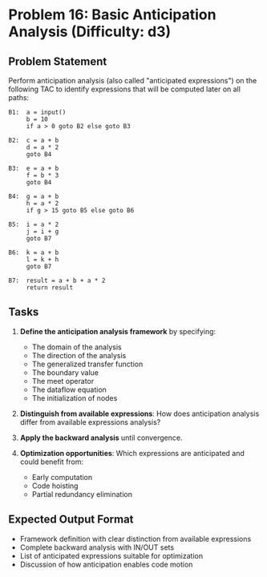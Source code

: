 # Problem 16: Basic Anticipation Analysis (Difficulty: d3)

## Problem Statement

Perform anticipation analysis (also called "anticipated expressions") on the following TAC to identify expressions that will be computed later on all paths:

```
B1:  a = input()
     b = 10
     if a > 0 goto B2 else goto B3

B2:  c = a + b
     d = a * 2
     goto B4

B3:  e = a + b
     f = b * 3
     goto B4

B4:  g = a + b
     h = a * 2
     if g > 15 goto B5 else goto B6

B5:  i = a * 2
     j = i + g
     goto B7

B6:  k = a + b
     l = k + h
     goto B7

B7:  result = a + b + a * 2
     return result
```

## Tasks

1. **Define the anticipation analysis framework** by specifying:
   - The domain of the analysis
   - The direction of the analysis
   - The generalized transfer function
   - The boundary value
   - The meet operator
   - The dataflow equation
   - The initialization of nodes

2. **Distinguish from available expressions**: How does anticipation analysis differ from available expressions analysis?

3. **Apply the backward analysis** until convergence.

4. **Optimization opportunities**: Which expressions are anticipated and could benefit from:
   - Early computation
   - Code hoisting
   - Partial redundancy elimination

## Expected Output Format

- Framework definition with clear distinction from available expressions
- Complete backward analysis with IN/OUT sets
- List of anticipated expressions suitable for optimization
- Discussion of how anticipation enables code motion